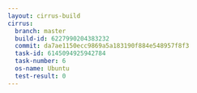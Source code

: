 ```yaml
---
layout: cirrus-build
cirrus:
  branch: master
  build-id: 6227990204383232
  commit: da7ae1150ecc9869a5a183190f884e548957f8f3
  task-id: 6145094925942784
  task-number: 6
  os-name: Ubuntu
  test-result: 0
---
```

